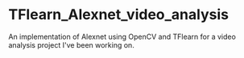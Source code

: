 # TFlearn_Alexnet_video_analysis
An implementation of Alexnet using OpenCV and TFlearn for a video analysis project I've been working on.
